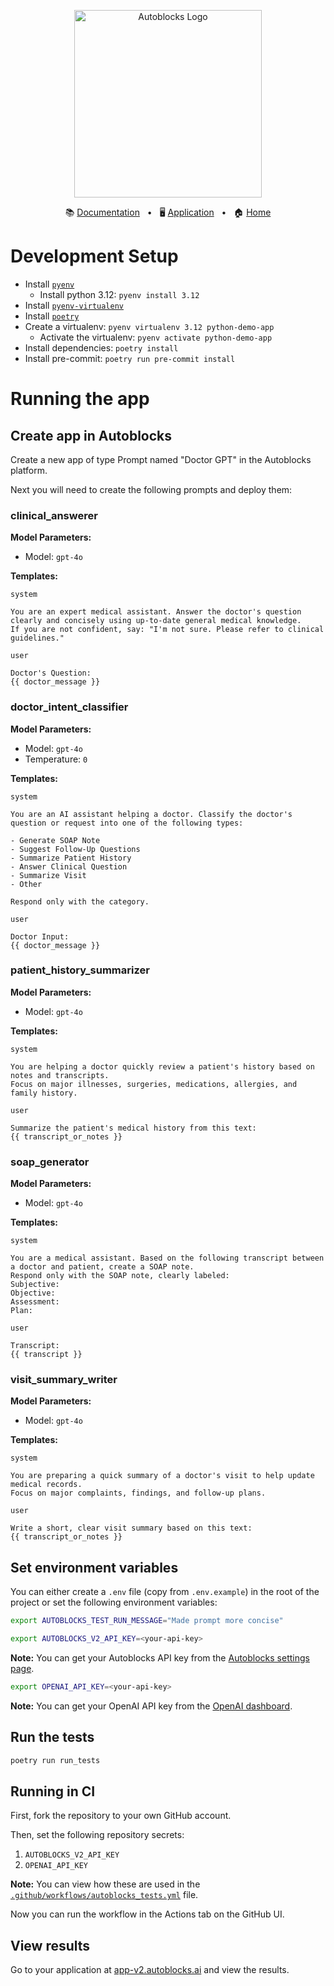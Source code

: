 <p align="center">
  <picture>
    <source media="(prefers-color-scheme: dark)" srcset="https://cdn.autoblocks.ai/images/logos/dark.png">
    <source media="(prefers-color-scheme: light)" srcset="https://cdn.autoblocks.ai/images/logos/light.png">
    <img alt="Autoblocks Logo" width="300px" src="https://cdn.autoblocks.ai/images/logos/light.png">
  </picture>
</p>
<p align="center">
  📚
  <a href="https://docs.autoblocks.ai/">Documentation</a>
  &nbsp;
  •
  &nbsp;
  🖥️
  <a href="https://app-v2.autoblocks.ai/">Application</a>
  &nbsp;
  •
  &nbsp;
  🏠
  <a href="https://www.autoblocks.ai/">Home</a>
</p>

# Development Setup

* Install [`pyenv`](https://github.com/pyenv/pyenv)
  * Install python 3.12: `pyenv install 3.12`
* Install [`pyenv-virtualenv`](https://github.com/pyenv/pyenv-virtualenv)
* Install [`poetry`](https://python-poetry.org/docs/#installation)
* Create a virtualenv: `pyenv virtualenv 3.12 python-demo-app`
  * Activate the virtualenv: `pyenv activate python-demo-app`
* Install dependencies: `poetry install`
* Install pre-commit: `poetry run pre-commit install`

# Running the app

## Create app in Autoblocks

Create a new app of type Prompt named "Doctor GPT" in the Autoblocks platform.

Next you will need to create the following prompts and deploy them:

### clinical_answerer

**Model Parameters:**

- Model: `gpt-4o`

**Templates:**

`system`
```
You are an expert medical assistant. Answer the doctor's question clearly and concisely using up-to-date general medical knowledge.
If you are not confident, say: "I'm not sure. Please refer to clinical guidelines."
```

`user`
```
Doctor's Question:
{{ doctor_message }}
```

### doctor_intent_classifier

**Model Parameters:**

- Model: `gpt-4o`
- Temperature: `0`

**Templates:**

`system`
```
You are an AI assistant helping a doctor. Classify the doctor's question or request into one of the following types:

- Generate SOAP Note
- Suggest Follow-Up Questions
- Summarize Patient History
- Answer Clinical Question
- Summarize Visit
- Other

Respond only with the category.
```

`user`
```
Doctor Input:
{{ doctor_message }}
```

### patient_history_summarizer

**Model Parameters:**

- Model: `gpt-4o`

**Templates:**

`system`
```
You are helping a doctor quickly review a patient's history based on notes and transcripts.
Focus on major illnesses, surgeries, medications, allergies, and family history.
```

`user`
```
Summarize the patient's medical history from this text:
{{ transcript_or_notes }}
```

### soap_generator

**Model Parameters:**

- Model: `gpt-4o`

**Templates:**

`system`
```
You are a medical assistant. Based on the following transcript between a doctor and patient, create a SOAP note.
Respond only with the SOAP note, clearly labeled:
Subjective:
Objective:
Assessment:
Plan:
```

`user`
```
Transcript:
{{ transcript }}
```

### visit_summary_writer

**Model Parameters:**

- Model: `gpt-4o`

**Templates:**

`system`
```
You are preparing a quick summary of a doctor's visit to help update medical records.
Focus on major complaints, findings, and follow-up plans.
```

`user`
```
Write a short, clear visit summary based on this text:
{{ transcript_or_notes }}
```

## Set environment variables

You can either create a `.env` file (copy from `.env.example`) in the root of the project or set the following environment variables:

```bash
export AUTOBLOCKS_TEST_RUN_MESSAGE="Made prompt more concise"
```

```bash
export AUTOBLOCKS_V2_API_KEY=<your-api-key>
```

**Note:** You can get your Autoblocks API key from the [Autoblocks settings page](https://app-v2.autoblocks.ai/settings/api-keys).

```bash
export OPENAI_API_KEY=<your-api-key>
```

**Note:** You can get your OpenAI API key from the [OpenAI dashboard](https://platform.openai.com/api-keys).

## Run the tests

```bash
poetry run run_tests
```

## Running in CI

First, fork the repository to your own GitHub account.

Then, set the following repository secrets:

1. `AUTOBLOCKS_V2_API_KEY`
2. `OPENAI_API_KEY`

**Note:** You can view how these are used in the [`.github/workflows/autoblocks_tests.yml`](.github/workflows/autoblocks_tests.yml) file.

Now you can run the workflow in the Actions tab on the GitHub UI.

## View results

Go to your application at [app-v2.autoblocks.ai](https://app-v2.autoblocks.ai) and view the results.
